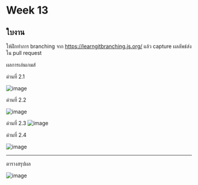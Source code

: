# Week 13 #

## ใบงาน

ให้ฝึกทำการ branching  จาก  https://learngitbranching.js.org/ แล้ว capture ผลลัพธ์ส่งใน pull request

ผลการเล่นเกมส์

ด่านที่ 2.1 

![image](https://user-images.githubusercontent.com/92082233/143495801-319fcd25-eaad-4708-b67b-a6b740df4430.png)

ด่านที่ 2.2

![image](https://user-images.githubusercontent.com/92082233/143495831-6b5cb327-4e26-43da-a1ba-ff4e6129234f.png)

ด่านที่ 2.3
![image](https://user-images.githubusercontent.com/92082233/143495855-488d1585-b222-45f5-bf95-b5b43adcb9b9.png)

ด่านที่ 2.4

![image](https://user-images.githubusercontent.com/92082233/143495894-e32f38c8-18a3-4f06-a079-fd0795f81fde.png)

---
ตารางสรุปผล

![image](https://user-images.githubusercontent.com/92082233/143495933-8c612fe9-1c81-4165-99f5-0ed02936467b.png)
